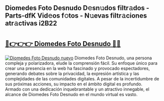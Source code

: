 ## Diomedes Foto Desnudo D𝚎sn𝚞dos filtr𝚊dos - Parts-dfK Vid𝚎os f𝚘tos - N𝚞evas filtr𝚊ciones atr𝚊ctivas i2B22

# <h2><a href="http://mb7ccj.tromn.icu/?c=Diomedes+Foto+Desnudo">🔗👉👉👉 Diomedes Foto Desnudo 🔗🔗</a></h2>

[![Diomedes Foto Desnudo nuevo](https://i.imgur.com/pEAQMta.gif)](http://mb7ccj.tromn.icu/?c=Diomedes+Foto+Desnudo)
Diomedes Foto Desnudo, una persona compleja y polarizadora, elude la comprensión fácil. Su enfoque único para crear una presencia en la web ha fascinado y provocado espectadores, generando debates sobre la privacidad, la expresión artística y las complejidades de las comunidades digitales. A pesar de la incertidumbre de sus próximas acciones, su impacto en el ámbito digital es profundo. Armado con una dedicación inquebrantable y un atractivo innegable, el alcance de Diomedes Foto Desnudo en el mundo virtual es vasto.
